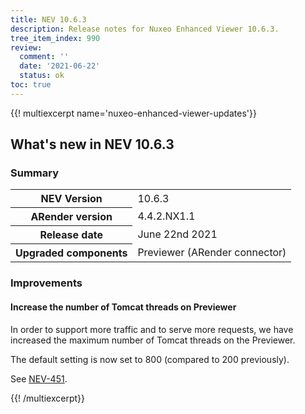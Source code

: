 ```yaml
---
title: NEV 10.6.3
description: Release notes for Nuxeo Enhanced Viewer 10.6.3.
tree_item_index: 990
review:
  comment: ''
  date: '2021-06-22'
  status: ok
toc: true
---
```


{{! multiexcerpt name='nuxeo-enhanced-viewer-updates'}}
## What's new in NEV 10.6.3

### Summary

<div class="table-scroll">
<table class="hover">
<tbody>
<tr>
<th colspan="1">NEV Version</th>
<td colspan="1">10.6.3</td>
</tr>
<tr>
<th colspan="1">ARender version</th>
<td colspan="1">4.4.2.NX1.1</td>
</tr>
<tr>
<th colspan="1">Release date</th>
<td colspan="1">June 22nd 2021</td>
</tr>
<tr>
<th colspan="1">Upgraded components</th>
<td colspan="1">Previewer (ARender connector)</td>
</tr>
</tbody>
</table>
</div>


### Improvements

#### Increase the number of Tomcat threads on Previewer

In order to support more traffic and to serve more requests, we have increased the maximum number of Tomcat threads on the Previewer.

The default setting is now set to 800 (compared to 200 previously).

See [NEV-451](https://jira.nuxeo.com/browse/NEV-451).

{{! /multiexcerpt}}
